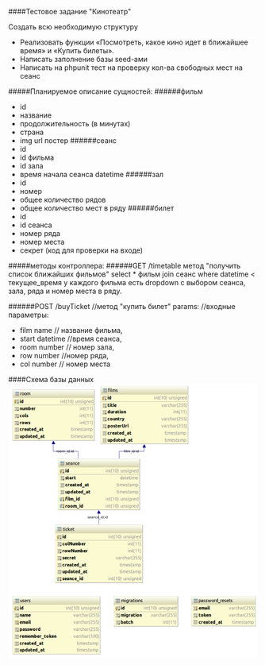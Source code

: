 ####Тестовое задание "Кинотеатр"

Создать всю необходимую структуру
 - Реализовать функции «Посмотреть, какое кино идет в ближайшее время» и
«Купить билеты».
 - Написать заполнение базы seed-ами
 - Написать на phpunit тест на проверку кол-ва свободных мест на сеанс

#####Планируемое описание сущностей:
######фильм
  - id
  - название
  - продолжительность (в минутах)
  - страна
  - img url постер
######сеанс
 - id
 - id фильма
 - id зала
 - время начала сеанса datetime
######зал
 - id
 - номер
 - общее количество рядов
 - общее количество мест в ряду
######билет 
 - id
 - id сеанса
 - номер ряда
 - номер места
 - секрет (код для проверки на входе)

#####методы контроллера:
######GET  /timetable
  метод "получить список ближайших фильмов"
  select * фильм join сеанс where datetime < текущее_время
  у каждого фильма есть dropdown c выбором сеанса, зала, ряда и номер места в ряду.

######POST /buyTicket //метод "купить билет"
params:  //входные параметры:
 - film name // название фильма,
 - start datetime //время сеанса,
 - room number // номер зала, 
 - row number //номер ряда, 
 - col number //  номер места 

####Схема базы данных
![Схема базы данных](dbSchema.png)